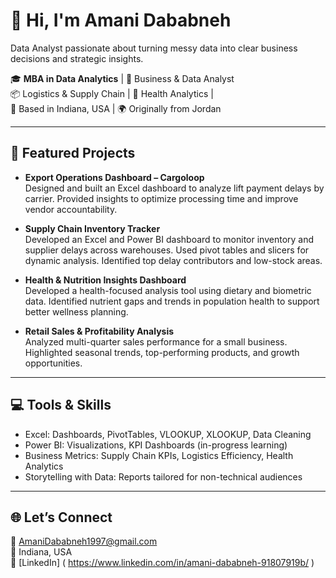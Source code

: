 # 👋 Hi, I'm Amani Dababneh

Data Analyst passionate about turning messy data into clear business decisions and strategic insights.

🎓 **MBA in Data Analytics** | 💼 Business & Data Analyst  
📦 Logistics & Supply Chain | 🏥 Health Analytics |  
📍 Based in Indiana, USA | 🌍 Originally from Jordan  

---

## 🧠 Featured Projects

- **Export Operations Dashboard – Cargoloop**  
  Designed and built an Excel dashboard to analyze lift payment delays by carrier. Provided insights to optimize processing time and improve vendor accountability.

- **Supply Chain Inventory Tracker**  
  Developed an Excel and Power BI dashboard to monitor inventory and supplier delays across warehouses. Used pivot tables and slicers for dynamic analysis. Identified top delay contributors and low-stock areas.

- **Health & Nutrition Insights Dashboard**  
  Developed a health-focused analysis tool using dietary and biometric data. Identified nutrient gaps and trends in population health to support better wellness planning.

- **Retail Sales & Profitability Analysis**  
  Analyzed multi-quarter sales performance for a small business. Highlighted seasonal trends, top-performing products, and growth opportunities.

---

## 💻 Tools & Skills

- Excel: Dashboards, PivotTables, VLOOKUP, XLOOKUP, Data Cleaning  
- Power BI: Visualizations, KPI Dashboards (in-progress learning)  
- Business Metrics: Supply Chain KPIs, Logistics Efficiency, Health Analytics  
- Storytelling with Data: Reports tailored for non-technical audiences

---

## 🌐 Let’s Connect

📧 AmaniDababneh1997@gmail.com  
📍 Indiana, USA  
🔗 [LinkedIn] ( https://www.linkedin.com/in/amani-dababneh-91807919b/ )
